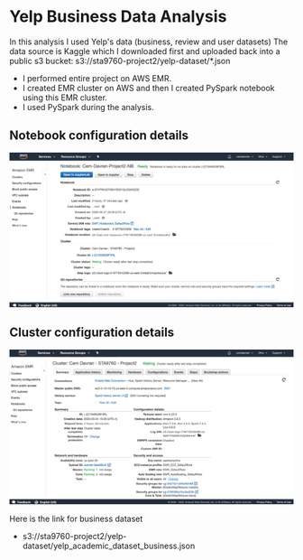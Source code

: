 # Yelp Business Data Analysis

In this analysis I used Yelp's data (business, review and user datasets)
The data source is Kaggle which I downloaded first and uploaded back into a public s3 bucket: s3://sta9760-project2/yelp-dataset/*.json

* I performed entire project on AWS EMR. 
* I created EMR cluster on AWS and then I created PySpark notebook using this EMR cluster. 
* I used PySpark during the analysis. 

## Notebook configuration details

![Notebook](assets/Notebook-Screenshot.png)

## Cluster configuration details

![Notebook](assets/Cluster-Screenshot.png)

Here is the link for business dataset

* s3://sta9760-project2/yelp-dataset/yelp_academic_dataset_business.json
